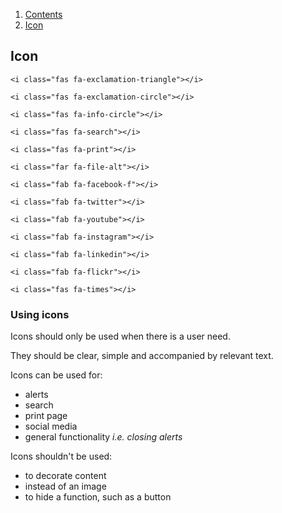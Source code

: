 <div class="breadcrumbs">
  <ol>
    <li><a href="/docs/core/contents">Contents</a></li>
    <li><a href="#">Icon</a></li>
  </ol>
</div>

## Icon

<i class="fas fa-exclamation-triangle"></i>

	<i class="fas fa-exclamation-triangle"></i>

<i class="fas fa-exclamation-circle"></i>
	
	<i class="fas fa-exclamation-circle"></i>

<i class="fas fa-info-circle"></i>

	<i class="fas fa-info-circle"></i>

<i class="fas fa-search"></i>

	<i class="fas fa-search"></i>

<i class="fas fa-print"></i>

	<i class="fas fa-print"></i>

<i class="far fa-file-alt"></i>

	<i class="far fa-file-alt"></i>

<i class="fab fa-facebook-f"></i>

	<i class="fab fa-facebook-f"></i>

<i class="fab fa-twitter"></i>

	<i class="fab fa-twitter"></i>

<i class="fab fa-youtube"></i>

	<i class="fab fa-youtube"></i>

<i class="fab fa-instagram"></i>

	<i class="fab fa-instagram"></i>

<i class="fab fa-linkedin"></i>

	<i class="fab fa-linkedin"></i>

<i class="fab fa-flickr"></i>

	<i class="fab fa-flickr"></i>

<i class="fas fa-times"></i>

	<i class="fas fa-times"></i>

### Using icons

Icons should only be used when there is a user need.

They should be clear, simple and accompanied by relevant text.

Icons can be used for:
<ul>
  <li>alerts</li>
  <li>search</li>
  <li>print page</li>
  <li>social media</li>
  <li>general functionality <em>i.e. closing alerts</em></li>
</ul>

Icons shouldn't be used:
<ul>
  <li>to decorate content</li>
  <li>instead of an image</li>
  <li>to hide a function, such as a button</li>
</ul>
